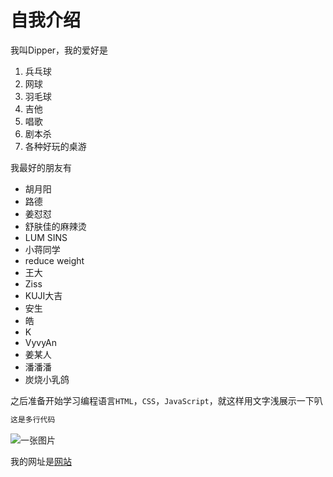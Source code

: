 # 自我介绍
我叫Dipper，我的爱好是

1. 兵乓球
2. 网球
3. 羽毛球
4. 吉他
5. 唱歌
6. 剧本杀
7. 各种好玩的桌游

我最好的朋友有

* 胡月阳
* 路德
* 姜怼怼
* 舒肤佳的麻辣烫
* LUM SINS
* 小蒋同学
* reduce weight
* 王大
* Ziss
* KUJI大吉
* 安生
* 皓
* K
* VyvyAn
* 姜某人
* 潘潘潘
* 炭烧小乳鸽

之后准备开始学习编程语言`HTML`，`CSS`，`JavaScript`，就这样用文字浅展示一下叭

```JavaScript
这是多行代码
```
![一张图片](1.png)

我的网址是[网站](http://google.com)
